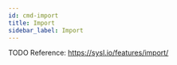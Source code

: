 ```yaml
---
id: cmd-import
title: Import
sidebar_label: Import
---
```



TODO
Reference: https://sysl.io/features/import/